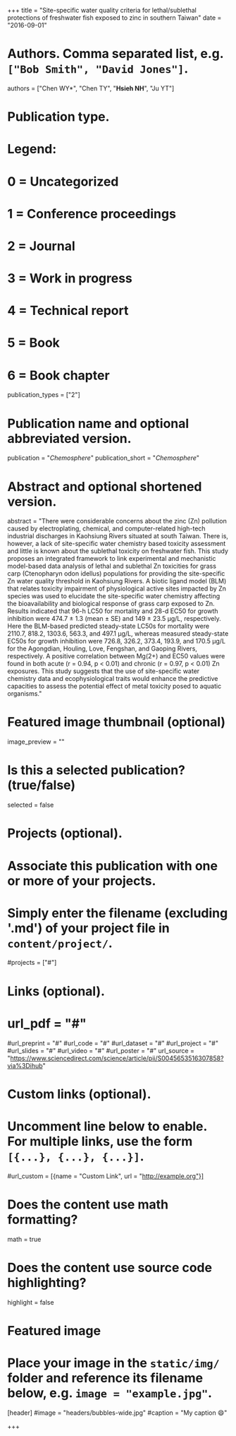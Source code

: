 +++
title = "Site-specific water quality criteria for lethal/sublethal protections of freshwater fish exposed to zinc in southern Taiwan"
date = "2016-09-01"

# Authors. Comma separated list, e.g. `["Bob Smith", "David Jones"]`.
authors = ["Chen WY*", "Chen TY", "**Hsieh NH**", "Ju YT"]

# Publication type.
# Legend:
# 0 = Uncategorized
# 1 = Conference proceedings
# 2 = Journal
# 3 = Work in progress
# 4 = Technical report
# 5 = Book
# 6 = Book chapter
publication_types = ["2"]

# Publication name and optional abbreviated version.
publication = "*Chemosphere*"
publication_short = "*Chemosphere*"

# Abstract and optional shortened version.
abstract = "There were considerable concerns about the zinc (Zn) pollution caused by electroplating, chemical, and computer-related high-tech industrial discharges in Kaohsiung Rivers situated at south Taiwan. There is, however, a lack of site-specific water chemistry based toxicity assessment and little is known about the sublethal toxicity on freshwater fish. This study proposes an integrated framework to link experimental and mechanistic model-based data analysis of lethal and sublethal Zn toxicities for grass carp (Ctenopharyn odon idellus) populations for providing the site-specific Zn water quality threshold in Kaohsiung Rivers. A biotic ligand model (BLM) that relates toxicity impairment of physiological active sites impacted by Zn species was used to elucidate the site-specific water chemistry affecting the bioavailability and biological response of grass carp exposed to Zn. Results indicated that 96-h LC50 for mortality and 28-d EC50 for growth inhibition were 474.7 ± 1.3 (mean ± SE) and 149 ± 23.5 μg/L, respectively. Here the BLM-based predicted steady-state LC50s for mortality were 2110.7, 818.2, 1303.6, 563.3, and 497.1 μg/L, whereas measured steady-state EC50s for growth inhibition were 726.8, 326.2, 373.4, 193.9, and 170.5 μg/L for the Agongdian, Houling, Love, Fengshan, and Gaoping Rivers, respectively. A positive correlation between Mg(2+) and EC50 values were found in both acute (r = 0.94, p < 0.01) and chronic (r = 0.97, p < 0.01) Zn exposures. This study suggests that the use of site-specific water chemistry data and ecophysiological traits would enhance the predictive capacities to assess the potential effect of metal toxicity posed to aquatic organisms."

# Featured image thumbnail (optional)
image_preview = ""

# Is this a selected publication? (true/false)
selected = false

# Projects (optional).
#   Associate this publication with one or more of your projects.
#   Simply enter the filename (excluding '.md') of your project file in `content/project/`.
#projects = ["#"]

# Links (optional).
# url_pdf = "#"
#url_preprint = "#"
#url_code = "#"
#url_dataset = "#"
#url_project = "#"
#url_slides = "#"
#url_video = "#"
#url_poster = "#"
url_source = "https://www.sciencedirect.com/science/article/pii/S0045653516307858?via%3Dihub"

# Custom links (optional).
#   Uncomment line below to enable. For multiple links, use the form `[{...}, {...}, {...}]`.
#url_custom = [{name = "Custom Link", url = "http://example.org"}]

# Does the content use math formatting?
math = true

# Does the content use source code highlighting?
highlight = false

# Featured image
# Place your image in the `static/img/` folder and reference its filename below, e.g. `image = "example.jpg"`.
[header]
#image = "headers/bubbles-wide.jpg"
#caption = "My caption :smile:"

+++
